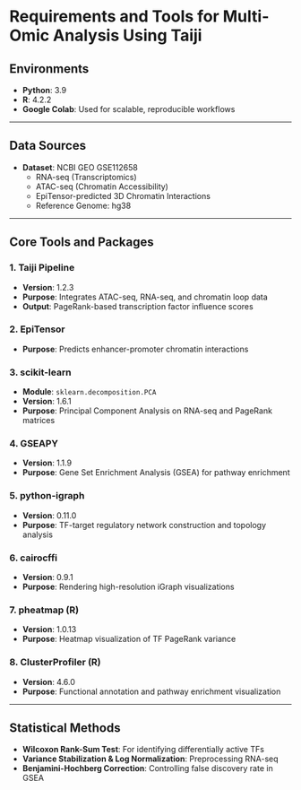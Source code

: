 # Requirements and Tools for Multi-Omic Analysis Using Taiji

## Environments
- **Python**: 3.9
- **R**: 4.2.2
- **Google Colab**: Used for scalable, reproducible workflows

---

## Data Sources
- **Dataset**: NCBI GEO GSE112658
  - RNA-seq (Transcriptomics)
  - ATAC-seq (Chromatin Accessibility)
  - EpiTensor-predicted 3D Chromatin Interactions
  - Reference Genome: hg38

---

## Core Tools and Packages

### 1. **Taiji Pipeline**
- **Version**: 1.2.3
- **Purpose**: Integrates ATAC-seq, RNA-seq, and chromatin loop data
- **Output**: PageRank-based transcription factor influence scores

### 2. **EpiTensor**
- **Purpose**: Predicts enhancer-promoter chromatin interactions

### 3. **scikit-learn**
- **Module**: `sklearn.decomposition.PCA`
- **Version**: 1.6.1
- **Purpose**: Principal Component Analysis on RNA-seq and PageRank matrices

### 4. **GSEAPY**
- **Version**: 1.1.9
- **Purpose**: Gene Set Enrichment Analysis (GSEA) for pathway enrichment

### 5. **python-igraph**
- **Version**: 0.11.0
- **Purpose**: TF-target regulatory network construction and topology analysis

### 6. **cairocffi**
- **Version**: 0.9.1
- **Purpose**: Rendering high-resolution iGraph visualizations

### 7. **pheatmap (R)**
- **Version**: 1.0.13
- **Purpose**: Heatmap visualization of TF PageRank variance

### 8. **ClusterProfiler (R)**
- **Version**: 4.6.0
- **Purpose**: Functional annotation and pathway enrichment visualization

---

## Statistical Methods
- **Wilcoxon Rank-Sum Test**: For identifying differentially active TFs
- **Variance Stabilization & Log Normalization**: Preprocessing RNA-seq
- **Benjamini-Hochberg Correction**: Controlling false discovery rate in GSEA
